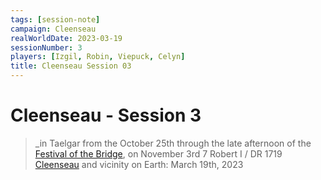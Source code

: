 ```yaml
---
tags: [session-note]
campaign: Cleenseau
realWorldDate: 2023-03-19
sessionNumber: 3
players: [Izgil, Robin, Viepuck, Celyn]
title: Cleenseau Session 03
---
```

# Cleenseau - Session 3
>_in Taelgar from the October 25th through the late afternoon of the [Festival of the Bridge](<../../../time/holidays-and-festivals/festival-of-the-bridge.md>), on November 3rd
>7 Robert I / DR 1719
>[Cleenseau](<../../../gazetteer/greater-sembara/sembara/barony-of-aveil/cleenseau-region/cleenseau/cleenseau.md>) and vicinity
>on Earth: March 19th, 2023



